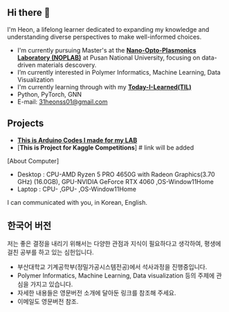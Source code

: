 ## Hi there 👋
I'm Heon, a lifelong learner dedicated to expanding my knowledge and understanding diverse perspectives to make well-informed choices.

- I'm currently pursuing Master's at the [**Nano-Opto-Plasmonics Laboratory (NOPLAB)**](https://sites.google.com/view/noplab) at Pusan National University, focusing on data-driven materials descovery.
- I’m currently interested in Polymer Informatics, Machine Learning, Data Visualization
- I'm currently learning through with my [**Today-I-Learned(TIL)**](https://github.com/heonyheonss/Today-I-Learned/)
- Python, PyTorch, GNN
- E-mail: 31heonss01@gmail.com

## Projects
- [**This is Arduino Codes I made for my LAB**](https://github.com/heonyheonss/Arduino_for_NOPLAB_Repository)
- [**This is Project for Kaggle Competitions**] # link will be added

[About Computer]
- Desktop : CPU-AMD Ryzen 5 PRO 4650G with Radeon Graphics(3.70 GHz) (16.0GB), GPU-NVIDIA GeForce RTX 4060 ,OS-Window11Home
- Laptop  : CPU- ,GPU- ,OS-Window11Home

I can communicated with you, in Korean, English.


## 한국어 버전
저는 좋은 결정을 내리기 위해서는 다양한 관점과 지식이 필요하다고 생각하여, 평생에 걸친 공부를 하고 있는 심헌입니다.
- 부산대학교 기계공학부(정밀가공시스템전공)에서 석사과정을 진행중입니다.
- Polymer Informatics, Machine Learning, Data visualization 등의 주제에 관심을 가지고 있습니다.
- 자세한 내용들은 영문버전 소개에 달아둔 링크를 참조해 주세요.
- 이메일도 영문버전 참조.


<!--
**heonyheonss/heonyheonss** is a ✨ _special_ ✨ repository because its `README.md` (this file) appears on your GitHub profile.

Here are some ideas to get you started:

- 🔭 I’m currently working on ...
- 🌱 I’m currently learning ...
- 👯 I’m looking to collaborate on ...
- 🤔 I’m looking for help with ...
- 💬 Ask me about ...
- 📫 How to reach me: ...
- 😄 Pronouns: ...
- ⚡ Fun fact: ...
-->
